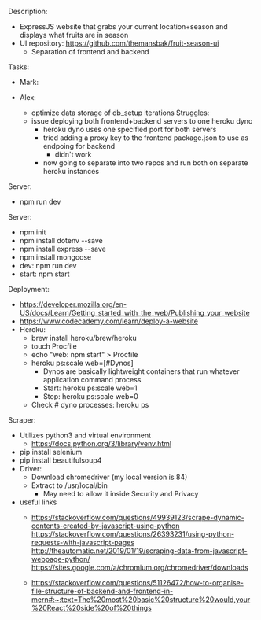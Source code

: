 Description:
- ExpressJS website that grabs your current location+season and displays what fruits are in season
- UI repository: https://github.com/themansbak/fruit-season-ui
    - Separation of frontend and backend

Tasks:
- Mark:

- Alex:
    - optimize data storage of db_setup iterations
    Struggles:
    - issue deploying both frontend+backend servers to one heroku dyno
        - heroku dyno uses one specified port for both servers
        - tried adding a proxy key to the frontend package.json to use as endpoing for backend
            - didn't work
        - now going to separate into two repos and run both on separate heroku instances

Server:
- npm run dev

Server:
- npm init
- npm install dotenv --save
- npm install express --save
- npm install mongoose
- dev:  npm run dev
- start: npm start

Deployment:
- https://developer.mozilla.org/en-US/docs/Learn/Getting_started_with_the_web/Publishing_your_website
- https://www.codecademy.com/learn/deploy-a-website
- Heroku:
    - brew install heroku/brew/heroku
    - touch Procfile
    - echo "web: npm start" > Procfile
    - heroku ps:scale web=[#Dynos]
        - Dynos are basically lightweight containers that run whatever application command process
        - Start: heroku ps:scale web=1 
        - Stop: heroku ps:scale web=0
    - Check # dyno processes: heroku ps

Scraper:
- Utilizes python3 and virtual environment
    - https://docs.python.org/3/library/venv.html
- pip install selenium
- pip install beautifulsoup4
- Driver:
    - Download chromedriver (my local version is 84)
    - Extract to /usr/local/bin 
        - May need to allow it inside Security and Privacy
- useful links
    - https://stackoverflow.com/questions/49939123/scrape-dynamic-contents-created-by-javascript-using-python
    https://stackoverflow.com/questions/26393231/using-python-requests-with-javascript-pages
    http://theautomatic.net/2019/01/19/scraping-data-from-javascript-webpage-python/
    https://sites.google.com/a/chromium.org/chromedriver/downloads

    - https://stackoverflow.com/questions/51126472/how-to-organise-file-structure-of-backend-and-frontend-in-mern#:~:text=The%20most%20basic%20structure%20would,your%20React%20side%20of%20things